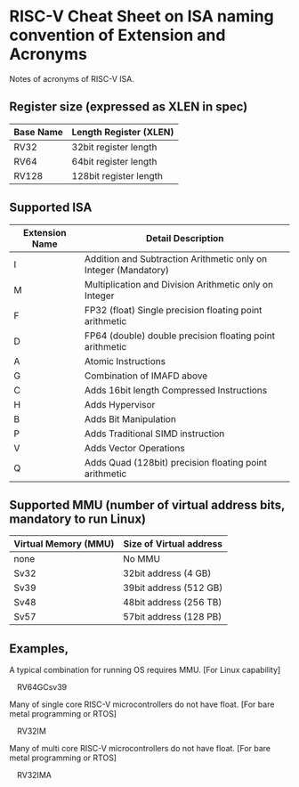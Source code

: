 # RISC-V Cheat Sheet on ISA naming convention of Extension and Acronyms

Notes of acronyms of RISC-V ISA.

## Register size (expressed as XLEN in spec)

| Base Name | Length Register (XLEN) |
| --- | --- |
| RV32   | 32bit register length |
| RV64   | 64bit register length |
| RV128  | 128bit register length |


## Supported ISA

| Extension Name | Detail Description
| --- | --- |
| I  | Addition and Subtraction Arithmetic only on Integer (Mandatory) |
| M  | Multiplication and Division Arithmetic only on Integer |
| F  | FP32 (float) Single precision floating point arithmetic |
| D  | FP64 (double) double precision floating point arithmetic |
| A  | Atomic Instructions |
| G  | Combination of IMAFD above |
| C  | Adds 16bit length Compressed Instructions |
| H  | Adds Hypervisor  |
| B  | Adds Bit Manipulation |
| P  | Adds Traditional SIMD instruction |
| V  | Adds Vector Operations |
| Q  | Adds Quad (128bit) precision floating point arithmetic |


## Supported MMU (number of virtual address bits, mandatory to run Linux)

| Virtual Memory (MMU) | Size of Virtual address |
| --- | --- |
| none | No MMU |
| Sv32 | 32bit address (4 GB) |
| Sv39 | 39bit address (512 GB) |
| Sv48 | 48bit address (256 TB) |
| Sv57 | 57bit address (128 PB) |

## Examples,

A typical combination for running OS requires MMU.
[For Linux capability]

  &emsp;RV64GCsv39

Many of single core RISC-V microcontrollers do not have float.
[For bare metal programming or RTOS]

  &emsp;RV32IM

Many of multi core RISC-V microcontrollers do not have float.
[For bare metal programming or RTOS]

  &emsp;RV32IMA

